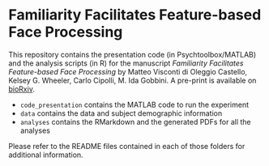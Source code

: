 # Familiarity Facilitates Feature-based Face Processing

This repository contains the presentation code (in Psychtoolbox/MATLAB) and the analysis scripts (in R) for the manuscript *Familiarity Facilitates Feature-based Face Processing* by Matteo Visconti di Oleggio Castello, Kelsey G. Wheeler, Carlo Cipolli, M. Ida Gobbini. A pre-print is available on [bioRxiv](http://biorxiv.org/content/early/2016/08/10/058537).

- `code_presentation` contains the MATLAB code to run the experiment
- `data` contains the data and subject demographic information
- `analyses` contains the RMarkdown and the generated PDFs for all the analyses

Please refer to the README files contained in each of those folders for additional information.